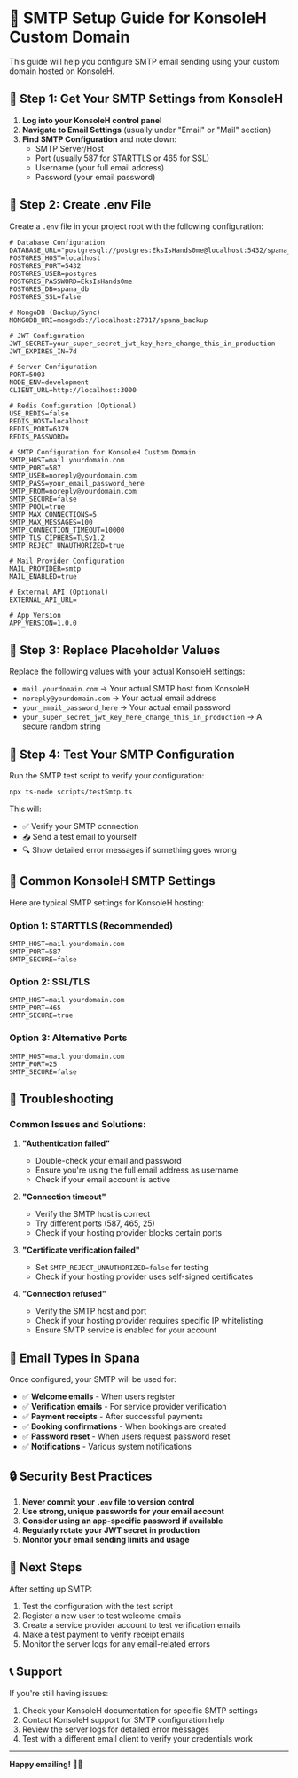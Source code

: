 # 📧 SMTP Setup Guide for KonsoleH Custom Domain

This guide will help you configure SMTP email sending using your custom domain hosted on KonsoleH.

## 🔧 Step 1: Get Your SMTP Settings from KonsoleH

1. **Log into your KonsoleH control panel**
2. **Navigate to Email Settings** (usually under "Email" or "Mail" section)
3. **Find SMTP Configuration** and note down:
   - SMTP Server/Host
   - Port (usually 587 for STARTTLS or 465 for SSL)
   - Username (your full email address)
   - Password (your email password)

## 📝 Step 2: Create .env File

Create a `.env` file in your project root with the following configuration:

```env
# Database Configuration
DATABASE_URL="postgresql://postgres:EksIsHands0me@localhost:5432/spana_db"
POSTGRES_HOST=localhost
POSTGRES_PORT=5432
POSTGRES_USER=postgres
POSTGRES_PASSWORD=EksIsHands0me
POSTGRES_DB=spana_db
POSTGRES_SSL=false

# MongoDB (Backup/Sync)
MONGODB_URI=mongodb://localhost:27017/spana_backup

# JWT Configuration
JWT_SECRET=your_super_secret_jwt_key_here_change_this_in_production
JWT_EXPIRES_IN=7d

# Server Configuration
PORT=5003
NODE_ENV=development
CLIENT_URL=http://localhost:3000

# Redis Configuration (Optional)
USE_REDIS=false
REDIS_HOST=localhost
REDIS_PORT=6379
REDIS_PASSWORD=

# SMTP Configuration for KonsoleH Custom Domain
SMTP_HOST=mail.yourdomain.com
SMTP_PORT=587
SMTP_USER=noreply@yourdomain.com
SMTP_PASS=your_email_password_here
SMTP_FROM=noreply@yourdomain.com
SMTP_SECURE=false
SMTP_POOL=true
SMTP_MAX_CONNECTIONS=5
SMTP_MAX_MESSAGES=100
SMTP_CONNECTION_TIMEOUT=10000
SMTP_TLS_CIPHERS=TLSv1.2
SMTP_REJECT_UNAUTHORIZED=true

# Mail Provider Configuration
MAIL_PROVIDER=smtp
MAIL_ENABLED=true

# External API (Optional)
EXTERNAL_API_URL=

# App Version
APP_VERSION=1.0.0
```

## 🔄 Step 3: Replace Placeholder Values

Replace the following values with your actual KonsoleH settings:

- `mail.yourdomain.com` → Your actual SMTP host from KonsoleH
- `noreply@yourdomain.com` → Your actual email address
- `your_email_password_here` → Your actual email password
- `your_super_secret_jwt_key_here_change_this_in_production` → A secure random string

## 🧪 Step 4: Test Your SMTP Configuration

Run the SMTP test script to verify your configuration:

```bash
npx ts-node scripts/testSmtp.ts
```

This will:
- ✅ Verify your SMTP connection
- 📤 Send a test email to yourself
- 🔍 Show detailed error messages if something goes wrong

## 🔧 Common KonsoleH SMTP Settings

Here are typical SMTP settings for KonsoleH hosting:

### Option 1: STARTTLS (Recommended)
```env
SMTP_HOST=mail.yourdomain.com
SMTP_PORT=587
SMTP_SECURE=false
```

### Option 2: SSL/TLS
```env
SMTP_HOST=mail.yourdomain.com
SMTP_PORT=465
SMTP_SECURE=true
```

### Option 3: Alternative Ports
```env
SMTP_HOST=mail.yourdomain.com
SMTP_PORT=25
SMTP_SECURE=false
```

## 🚨 Troubleshooting

### Common Issues and Solutions:

1. **"Authentication failed"**
   - Double-check your email and password
   - Ensure you're using the full email address as username
   - Check if your email account is active

2. **"Connection timeout"**
   - Verify the SMTP host is correct
   - Try different ports (587, 465, 25)
   - Check if your hosting provider blocks certain ports

3. **"Certificate verification failed"**
   - Set `SMTP_REJECT_UNAUTHORIZED=false` for testing
   - Check if your hosting provider uses self-signed certificates

4. **"Connection refused"**
   - Verify the SMTP host and port
   - Check if your hosting provider requires specific IP whitelisting
   - Ensure SMTP service is enabled for your account

## 📧 Email Types in Spana

Once configured, your SMTP will be used for:

- ✅ **Welcome emails** - When users register
- ✅ **Verification emails** - For service provider verification
- ✅ **Payment receipts** - After successful payments
- ✅ **Booking confirmations** - When bookings are created
- ✅ **Password reset** - When users request password reset
- ✅ **Notifications** - Various system notifications

## 🔒 Security Best Practices

1. **Never commit your `.env` file to version control**
2. **Use strong, unique passwords for your email account**
3. **Consider using an app-specific password if available**
4. **Regularly rotate your JWT secret in production**
5. **Monitor your email sending limits and usage**

## 🎯 Next Steps

After setting up SMTP:

1. Test the configuration with the test script
2. Register a new user to test welcome emails
3. Create a service provider account to test verification emails
4. Make a test payment to verify receipt emails
5. Monitor the server logs for any email-related errors

## 📞 Support

If you're still having issues:

1. Check your KonsoleH documentation for specific SMTP settings
2. Contact KonsoleH support for SMTP configuration help
3. Review the server logs for detailed error messages
4. Test with a different email client to verify your credentials work

---

**Happy emailing! 📧✨**

